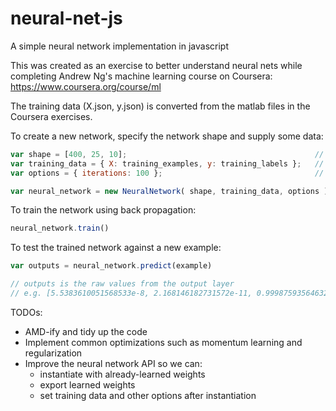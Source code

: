 neural-net-js
=============

A simple neural network implementation in javascript

This was created as an exercise to better understand neural nets while completing Andrew Ng's machine learning course on Coursera: https://www.coursera.org/course/ml

The training data (X.json, y.json) is converted from the matlab files in the Coursera exercises.





To create a new network, specify the network shape and supply some data:
```javascript
var shape = [400, 25, 10];                                          // the number of neurons in each layer
var training_data = { X: training_examples, y: training_labels };   // training data, e.g. the data in X.json and y.json
var options = { iterations: 100 };                                  // network options, currently just number of iterations

var neural_network = new NeuralNetwork( shape, training_data, options );
```



To train the network using back propagation:
```javascript
neural_network.train()
```



To test the trained network against a new example:
```javascript
var outputs = neural_network.predict(example)

// outputs is the raw values from the output layer
// e.g. [5.5383610051568533e-8, 2.168146182731572e-11, 0.9998759356463254]
```



TODOs:
* AMD-ify and tidy up the code
* Implement common optimizations such as momentum learning and regularization
* Improve the neural network API so we can:
  * instantiate with already-learned weights
  * export learned weights
  * set training data and other options after instantiation

